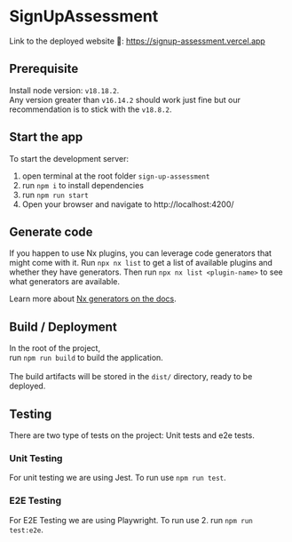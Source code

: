 # SignUpAssessment
Link to the deployed website 🚀: https://signup-assessment.vercel.app

## Prerequisite
Install node version: `v18.18.2`. <br> Any version greater than `v16.14.2` should work just fine but our recommendation is to stick with the `v18.8.2`.

## Start the app
To start the development server: <br>
1. open terminal at the root folder `sign-up-assessment` <br>
2. run `npm i` to install dependencies
3. run `npm run start`
4. Open your browser and navigate to http://localhost:4200/


## Generate code
If you happen to use Nx plugins, you can leverage code generators that might come with it.
Run `npx nx list` to get a list of available plugins and whether they have generators. Then run `npx nx list <plugin-name>` to see what generators are available.

Learn more about [Nx generators on the docs](https://nx.dev/plugin-features/use-code-generators).

## Build / Deployment
In the root of the project, <br>
run `npm run build` to build the application. <br> <br>The build artifacts will be stored in the `dist/` directory, ready to be deployed.

## Testing
There are two type of tests on the project: Unit tests and e2e tests.

### Unit Testing
For unit testing we are using Jest. To run use `npm run test`.

### E2E Testing
For E2E Testing we are using Playwright. To run use 2. run `npm run test:e2e`.